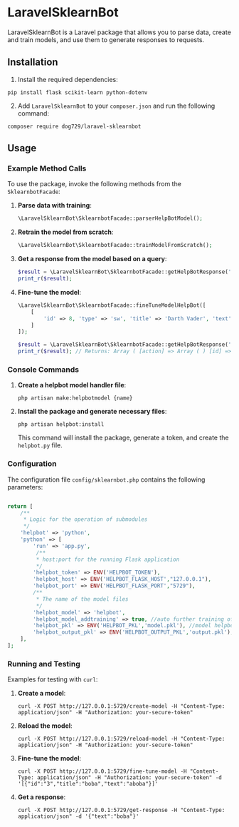 # LaravelSklearnBot

LaravelSklearnBot is a Laravel package that allows you to parse data, create and train models, and use them to generate responses to requests.

## Installation

1. Install the required dependencies:

```
pip install flask scikit-learn python-dotenv
```

2. Add `LaravelSklearnBot` to your `composer.json` and run the following command:

```
composer require dog729/laravel-sklearnbot
```

## Usage

### Example Method Calls

To use the package, invoke the following methods from the `SklearnbotFacade`:

1. **Parse data with training**:
    ```php
    \LaravelSklearnBot\SklearnbotFacade::parserHelpBotModel();
    ```

2. **Retrain the model from scratch**:
    ```php
    \LaravelSklearnBot\SklearnbotFacade::trainModelFromScratch();
    ```

3. **Get a response from the model based on a query**:
    ```php
    $result = \LaravelSklearnBot\SklearnbotFacade::getHelpBotResponse('hi');
    print_r($result);
    ```

4. **Fine-tune the model**:
    ```php
    \LaravelSklearnBot\SklearnbotFacade::fineTuneModelHelpBot([
        [
            'id' => 8, 'type' => 'sw', 'title' => 'Darth Vader', 'text' => 'Anakin pam pam',
        ]
    ]);

    $result = \LaravelSklearnBot\SklearnbotFacade::getHelpBotResponse('Darth Vader');
    print_r($result); // Returns: Array ( [action] => Array ( ) [id] => 8 [text] => Anakin pam pam [type] => sw )
    ```

### Console Commands

1. **Create a helpbot model handler file**:

    ```
    php artisan make:helpbotmodel {name}
    ```

2. **Install the package and generate necessary files**:

    ```
    php artisan helpbot:install
    ```

    This command will install the package, generate a token, and create the `helpbot.py` file.

### Configuration

The configuration file `config/sklearnbot.php` contains the following parameters:

```php

return [
    /**
     * Logic for the operation of submodules
     */
    'helpbot' => 'python', 
    'python' => [
        'run' => 'app.py',
         /**
         * host:port for the running Flask application
         */
        'helpbot_token' => ENV('HELPBOT_TOKEN'),
        'helpbot_host' => ENV('HELPBOT_FLASK_HOST',"127.0.0.1"),
        'helpbot_port' => ENV('HELPBOT_FLASK_PORT',"5729"),
        /**
         * The name of the model files
         */
        'helpbot_model' => 'helpbot',
        'helpbot_model_addtraining' => true, //auto further training of the model
        'helpbot_pkl' => ENV('HELPBOT_PKL','model.pkl'), //model helpbot
        'helpbot_output_pkl' => ENV('HELPBOT_OUTPUT_PKL','output.pkl'), //model helpbot database
    ],
];
```

### Running and Testing

Examples for testing with `curl`:

1. **Create a model**:
    ```
    curl -X POST http://127.0.0.1:5729/create-model -H "Content-Type: application/json" -H "Authorization: your-secure-token"
    ```

2. **Reload the model**:
    ```
    curl -X POST http://127.0.0.1:5729/reload-model -H "Content-Type: application/json" -H "Authorization: your-secure-token"
    ```

3. **Fine-tune the model**:
    ```
    curl -X POST http://127.0.0.1:5729/fine-tune-model -H "Content-Type: application/json" -H "Authorization: your-secure-token" -d '[{"id":"3","title":"boba","text":"aboba"}]'
    ```

4. **Get a response**:
    ```
    curl -X POST http://127.0.0.1:5729/get-response -H "Content-Type: application/json" -d '{"text":"boba"}'
    ```